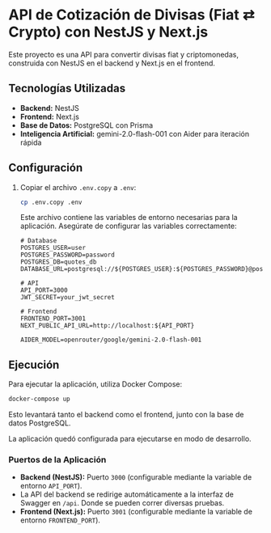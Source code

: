 # API de Cotización de Divisas (Fiat ⇄ Crypto) con NestJS y Next.js

Este proyecto es una API para convertir divisas fiat y criptomonedas, construida con NestJS en el backend y Next.js en el frontend.

## Tecnologías Utilizadas

- **Backend:** NestJS
- **Frontend:** Next.js
- **Base de Datos:** PostgreSQL con Prisma
- **Inteligencia Artificial:** gemini-2.0-flash-001 con Aider para iteración rápida

## Configuración

1.  Copiar el archivo `.env.copy` a `.env`:

    ```bash
    cp .env.copy .env
    ```

    Este archivo contiene las variables de entorno necesarias para la aplicación. Asegúrate de configurar las variables correctamente:

    ```
    # Database
    POSTGRES_USER=user
    POSTGRES_PASSWORD=password
    POSTGRES_DB=quotes_db
    DATABASE_URL=postgresql://${POSTGRES_USER}:${POSTGRES_PASSWORD}@postgres:5432/${POSTGRES_DB}

    # API
    API_PORT=3000
    JWT_SECRET=your_jwt_secret

    # Frontend
    FRONTEND_PORT=3001
    NEXT_PUBLIC_API_URL=http://localhost:${API_PORT}

    AIDER_MODEL=openrouter/google/gemini-2.0-flash-001
    ```

## Ejecución

Para ejecutar la aplicación, utiliza Docker Compose:

```bash
docker-compose up
```

Esto levantará tanto el backend como el frontend, junto con la base de datos PostgreSQL.

La aplicación quedó configurada para ejecutarse en modo de desarrollo.

### Puertos de la Aplicación

- **Backend (NestJS):** Puerto `3000` (configurable mediante la variable de entorno `API_PORT`).
- La API del backend se redirige automáticamente a la interfaz de Swagger en `/api`. Donde se pueden correr diversas pruebas.
- **Frontend (Next.js):** Puerto `3001` (configurable mediante la variable de entorno `FRONTEND_PORT`).
